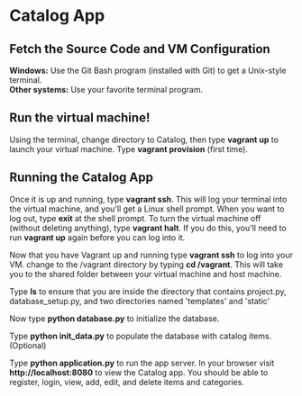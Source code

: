 # Catalog App 

## Fetch the Source Code and VM Configuration

**Windows:** Use the Git Bash program (installed with Git) to get a Unix-style terminal.  
**Other systems:** Use your favorite terminal program.


## Run the virtual machine!

Using the terminal, change directory to Catalog, then type **vagrant up** to launch your virtual machine. Type **vagrant provision** (first time).


## Running the Catalog App
Once it is up and running, type **vagrant ssh**. This will log your terminal into the virtual machine, and you'll get a Linux shell prompt. When you want to log out, type **exit** at the shell prompt.  To turn the virtual machine off (without deleting anything), type **vagrant halt**. If you do this, you'll need to run **vagrant up** again before you can log into it.


Now that you have Vagrant up and running type **vagrant ssh** to log into your VM.  change to the /vagrant directory by typing **cd /vagrant**. This will take you to the shared folder between your virtual machine and host machine.

Type **ls** to ensure that you are inside the directory that contains project.py, database_setup.py, and two directories named 'templates' and 'static'

Now type **python database.py** to initialize the database.

Type **python init_data.py** to populate the database with catalog items. (Optional)

Type **python application.py** to run the app server. In your browser visit **http://localhost:8080** to view the Catalog app.  You should be able to register, login, view, add, edit, and delete items and categories.
